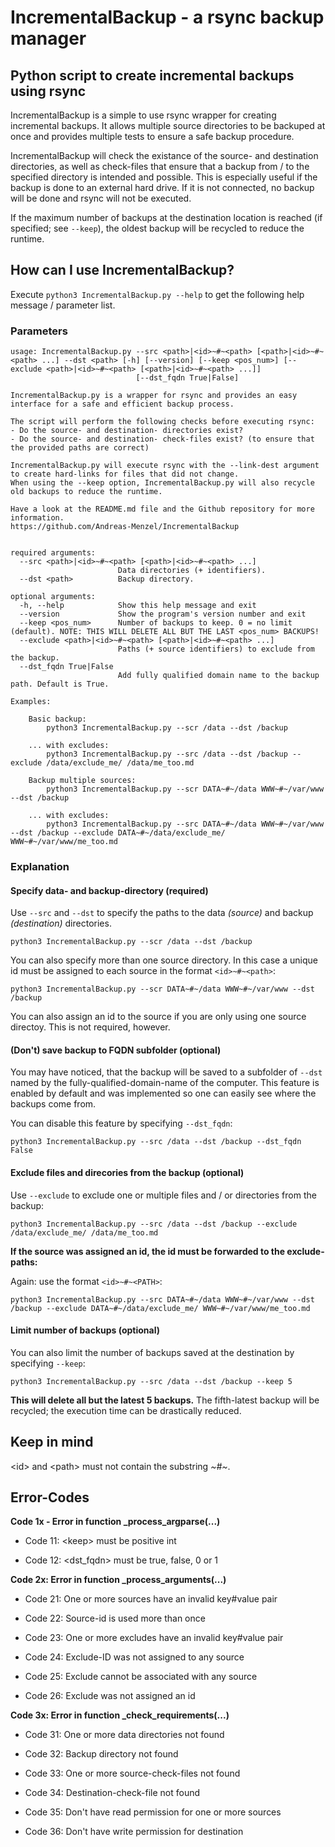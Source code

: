 # IncrementalBackup - a rsync backup manager

## Python script to create incremental backups using rsync

IncrementalBackup is a simple to use rsync wrapper for creating incremental
backups. It allows multiple source directories to be backuped at once and
provides multiple tests to ensure a safe backup procedure.

IncrementalBackup will check the existance of the source- and destination
directories, as well as check-files that ensure that a backup from / to the
specified directory is intended and possible. This is especially useful if the
backup is done to an external hard drive. If it is not connected, no backup will
be done and rsync will not be executed.

If the maximum number of backups at the destination location is reached
(if specified; see `--keep`), the oldest backup will be recycled to reduce the
runtime.

## How can I use IncrementalBackup?

Execute `python3 IncrementalBackup.py --help` to get the following help 
message / parameter list.

### Parameters

```
usage: IncrementalBackup.py --src <path>|<id>~#~<path> [<path>|<id>~#~<path> ...] --dst <path> [-h] [--version] [--keep <pos_num>] [--exclude <path>|<id>~#~<path> [<path>|<id>~#~<path> ...]]
                            [--dst_fqdn True|False]

IncrementalBackup.py is a wrapper for rsync and provides an easy interface for a safe and efficient backup process.

The script will perform the following checks before executing rsync:
- Do the source- and destination- directories exist?
- Do the source- and destination- check-files exist? (to ensure that the provided paths are correct)

IncrementalBackup.py will execute rsync with the --link-dest argument to create hard-links for files that did not change.
When using the --keep option, IncrementalBackup.py will also recycle old backups to reduce the runtime.

Have a look at the README.md file and the Github repository for more information.
https://github.com/Andreas-Menzel/IncrementalBackup
    

required arguments:
  --src <path>|<id>~#~<path> [<path>|<id>~#~<path> ...]
                        Data directories (+ identifiers).
  --dst <path>          Backup directory.

optional arguments:
  -h, --help            Show this help message and exit
  --version             Show the program's version number and exit
  --keep <pos_num>      Number of backups to keep. 0 = no limit (default). NOTE: THIS WILL DELETE ALL BUT THE LAST <pos_num> BACKUPS!
  --exclude <path>|<id>~#~<path> [<path>|<id>~#~<path> ...]
                        Paths (+ source identifiers) to exclude from the backup.
  --dst_fqdn True|False
                        Add fully qualified domain name to the backup path. Default is True.

Examples:

    Basic backup:
        python3 IncrementalBackup.py --scr /data --dst /backup
    
    ... with excludes:
        python3 IncrementalBackup.py --src /data --dst /backup --exclude /data/exclude_me/ /data/me_too.md

    Backup multiple sources:
        python3 IncrementalBackup.py --scr DATA~#~/data WWW~#~/var/www --dst /backup

    ... with excludes:
        python3 IncrementalBackup.py --src DATA~#~/data WWW~#~/var/www --dst /backup --exclude DATA~#~/data/exclude_me/ WWW~#~/var/www/me_too.md
```

### Explanation

#### Specify data- and backup-directory (required)

Use `--src` and `--dst` to specify the paths to the data *(source)* and
backup *(destination)* directories.

```
python3 IncrementalBackup.py --scr /data --dst /backup
```

You can also specify more than one source directory. In this case a unique id
must be assigned to each source in the format `<id>~#~<path>`:

```
python3 IncrementalBackup.py --scr DATA~#~/data WWW~#~/var/www --dst /backup
```

You can also assign an id to the source if you are only using one source
directoy. This is not required, however.

#### (Don't) save backup to FQDN subfolder (optional)

You may have noticed, that the backup will be saved to a subfolder of `--dst` 
named by the fully-qualified-domain-name of the computer. This feature is
enabled by default and was implemented so one can easily see where the backups
come from.

You can disable this feature by specifying `--dst_fqdn`:

```
python3 IncrementalBackup.py --src /data --dst /backup --dst_fqdn False
```

#### Exclude files and direcories from the backup (optional)

Use `--exclude` to exclude one or multiple files and / or directories from the
backup:

```
python3 IncrementalBackup.py --src /data --dst /backup --exclude /data/exclude_me/ /data/me_too.md
```

**If the source was assigned an id, the id must be forwarded to the
exclude-paths:**

Again: use the format `<id>~#~<PATH>`:

```
python3 IncrementalBackup.py --src DATA~#~/data WWW~#~/var/www --dst /backup --exclude DATA~#~/data/exclude_me/ WWW~#~/var/www/me_too.md
```

#### Limit number of backups (optional)

You can also limit the number of backups saved at the destination by specifying
`--keep`:

```
python3 IncrementalBackup.py --src /data --dst /backup --keep 5
```

**This will delete all but the latest 5 backups.** The fifth-latest backup will
be recycled; the execution time can be drastically reduced.


## Keep in mind

\<id\> and \<path\> must not contain the substring *\~#\~*.


## Error-Codes

**Code 1x - Error in function _process_argparse(...)**

- Code 11: \<keep\> must be positive int

- Code 12: \<dst_fqdn\> must be true, false, 0 or 1

**Code 2x: Error in function _process_arguments(...)**

- Code 21: One or more sources have an invalid key#value pair

- Code 22: Source-id is used more than once

- Code 23: One or more excludes have an invalid key#value
  pair

- Code 24: Exclude-ID was not assigned to any source

- Code 25: Exclude cannot be associated with any source

- Code 26: Exclude was not assigned an id

**Code 3x: Error in function _check_requirements(...)**

- Code 31: One or more data directories not found

- Code 32: Backup directory not found

- Code 33: One or more source-check-files not found

- Code 34: Destination-check-file not found

- Code 35: Don't have read permission for one or more sources

- Code 36: Don't have write permission for destination
